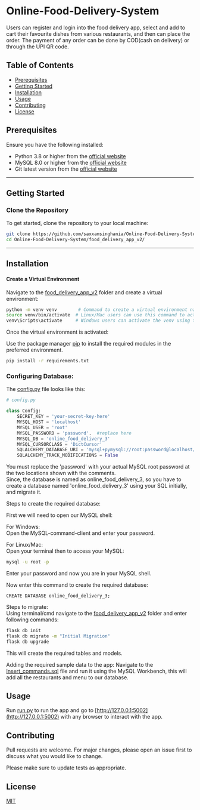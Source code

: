# Online-Food-Delivery-System

Users can register and login into the food delivery app, select and add to cart their favourite dishes from various restaurants, and then can place the order. The payment of any order can be done by COD(cash on delivery) or through the UPI QR code.

## Table of Contents
- [Prerequisites](#prerequisites)
- [Getting Started](#getting-started)
- [Installation](#installation)
- [Usage](#usage)
- [Contributing](#contributing)
- [License](#license)


## Prerequisites

Ensure you have the following installed:
- Python 3.8 or higher from the [official website](https://www.python.org/downloads/)
- MySQL 8.0 or higher from the [official website](https://dev.mysql.com/downloads/)
- Git latest version from the [official website](https://git-scm.com/downloads)


---

## Getting Started

### **Clone the Repository**

To get started, clone the repository to your local machine:

```bash
git clone https://github.com/saxxamsinghania/Online-Food-Delivery-System.git
cd Online-Food-Delivery-System/food_delivery_app_v2/
```
---


## Installation

#### **Create a Virtual Environment**

Navigate to the [food_delivery_app_v2](/food_delivery_app_v2) folder and create a virtual environment:

```bash
python -m venv venv        # Command to create a virtual environment named venv
source venv/bin/activate  # Linux/Mac users can use this command to activate the virtual environment 
venv\Scripts\activate     # Windows users can activate the venv using this command
```

Once the virtual environment is activated:

Use the package manager [pip](https://pip.pypa.io/en/stable/) to install the required modules in the preferred environment.

```bash
pip install -r requirements.txt
```

### **Configuring Database:**

The [config.py](/food_delivery_app_v2/app/config.py) file looks like this:
```python
# config.py

class Config:
    SECRET_KEY = 'your-secret-key-here'
    MYSQL_HOST = 'localhost'
    MYSQL_USER = 'root'
    MYSQL_PASSWORD = 'password'.  #replace here
    MYSQL_DB = 'online_food_delivery_3'
    MYSQL_CURSORCLASS = 'DictCursor'
    SQLALCHEMY_DATABASE_URI = 'mysql+pymysql://root:password@localhost/online_food_delivery_3' #here replace password
    SQLALCHEMY_TRACK_MODIFICATIONS = False
```
You must replace the 'password' with your actual MySQL root password at the two locations shown with the comments. \
Since, the database is named as online_food_delivery_3, so you have to create a database named 'online_food_delivery_3' using your SQL initially, and migrate it.

Steps to create the required database: 

First we will need to open our MySQL shell: 

For Windows: \
    Open the MySQL-command-client and enter your password. 

For Linux/Mac: \
    Open your terminal then to access your MySQL:
```bash
mysql -u root -p
```
Enter your password and now you are in your MySQL shell. 

Now enter this command to create the required database:
```mysql
CREATE DATABASE online_food_delivery_3;
```

Steps to migrate: \
Using terminal/cmd navigate to the [food_delivery_app_v2](/food_delivery_app_v2) folder and enter following commands:
```bash
flask db init
flask db migrate -m "Initial Migration"
flask db upgrade
```
This will create the required tables and models.

Adding the required sample data to the app:
Navigate to the [Insert_commands.sql](/Insert_commands.sql) file and run it using the MySQL Workbench, this will add all the restaurants and menu to our database.

## Usage

Run [run.py](/food_delivery_app_v2/run.py) to run the app and go to [http://127.0.0.1:5002](http://127.0.0.1:5002) with any browser to interact with the app.
## Contributing

Pull requests are welcome. For major changes, please open an issue first
to discuss what you would like to change.

Please make sure to update tests as appropriate.

## License

[MIT](./LICENSE)
